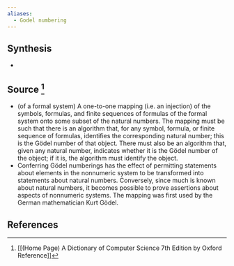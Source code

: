 ```yaml
---
aliases:
  - Godel numbering
---
```

## Synthesis
- 
## Source [^1]
- (of a formal system) A one-to-one mapping (i.e. an injection) of the symbols, formulas, and finite sequences of formulas of the formal system onto some subset of the natural numbers. The mapping must be such that there is an algorithm that, for any symbol, formula, or finite sequence of formulas, identifies the corresponding natural number; this is the Gödel number of that object. There must also be an algorithm that, given any natural number, indicates whether it is the Gödel number of the object; if it is, the algorithm must identify the object.
- Conferring Gödel numberings has the effect of permitting statements about elements in the nonnumeric system to be transformed into statements about natural numbers. Conversely, since much is known about natural numbers, it becomes possible to prove assertions about aspects of nonnumeric systems. The mapping was first used by the German mathematician Kurt Gödel.
## References

[^1]: [[(Home Page) A Dictionary of Computer Science 7th Edition by Oxford Reference]]